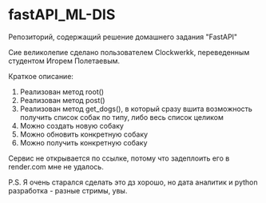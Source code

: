 # fastAPI_ML-DIS
Репозиторий, содержащий решение домашнего задания "FastAPI" 

Сие великолепие сделано пользователем Clockwerkk, переведенным студентом Игорем Полетаевым.

Краткое описание:

1. Реализован метод root()
2. Реализован метод post()
3. Реализован метод get_dogs(), в который сразу вшита возможность получить список собак по типу, либо весь список целиком
4. Можно создать новую собаку
5. Можно обновить конкретную собаку
6. Можно получить конкретную собаку

Сервис не открывается по ссылке, потому что задеплоить его в render.com мне не удалось. 

P.S. Я очень старался сделать это дз хорошо, но дата аналитик и python разработка - разные стримы, увы.
